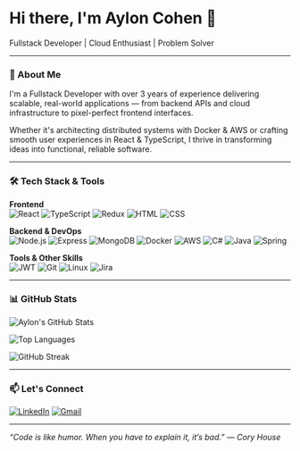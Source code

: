 # Hi there, I'm Aylon Cohen 👋  
Fullstack Developer | Cloud Enthusiast | Problem Solver

---

### 🚀 About Me

I'm a Fullstack Developer with over 3 years of experience delivering scalable, real-world applications — from backend APIs and cloud infrastructure to pixel-perfect frontend interfaces.

Whether it's architecting distributed systems with Docker & AWS or crafting smooth user experiences in React & TypeScript, I thrive in transforming ideas into functional, reliable software.

---

### 🛠 Tech Stack & Tools

**Frontend**  
![React](https://img.shields.io/badge/React-61DAFB?style=for-the-badge&logo=react&logoColor=white)
![TypeScript](https://img.shields.io/badge/TypeScript-007ACC?style=for-the-badge&logo=typescript&logoColor=white)
![Redux](https://img.shields.io/badge/Redux-593D88?style=for-the-badge&logo=redux&logoColor=white)
![HTML](https://img.shields.io/badge/HTML5-E34F26?style=for-the-badge&logo=html5&logoColor=white)
![CSS](https://img.shields.io/badge/CSS3-1572B6?style=for-the-badge&logo=css3)

**Backend & DevOps**  
![Node.js](https://img.shields.io/badge/Node.js-339933?style=for-the-badge&logo=node.js&logoColor=white)
![Express](https://img.shields.io/badge/Express-000000?style=for-the-badge&logo=express&logoColor=white)
![MongoDB](https://img.shields.io/badge/MongoDB-4EA94B?style=for-the-badge&logo=mongodb&logoColor=white)
![Docker](https://img.shields.io/badge/Docker-2496ED?style=for-the-badge&logo=docker&logoColor=white)
![AWS](https://img.shields.io/badge/AWS-EFC820?style=for-the-badge&logo=amazonaws&logoColor=black)
![C#](https://img.shields.io/badge/CSharp-239120?style=for-the-badge&logo=csharp&logoColor=white)
![Java](https://img.shields.io/badge/Java-ED8B00?style=for-the-badge&logo=java&logoColor=white)
![Spring](https://img.shields.io/badge/Spring-6DB33F?style=for-the-badge&logo=spring&logoColor=white)

**Tools & Other Skills**  
![JWT](https://img.shields.io/badge/JWT-000000?style=for-the-badge&logo=jsonwebtokens&logoColor=white)
![Git](https://img.shields.io/badge/Git-F05032?style=for-the-badge&logo=git&logoColor=white)
![Linux](https://img.shields.io/badge/Linux-FCC624?style=for-the-badge&logo=linux&logoColor=black)
![Jira](https://img.shields.io/badge/Jira-0052CC?style=for-the-badge&logo=jira&logoColor=white)

---

### 📊 GitHub Stats

![Aylon's GitHub Stats](https://github-readme-stats.vercel.app/api?username=aylonc22&show_icons=true&theme=radical)

![Top Languages](https://github-readme-stats.vercel.app/api/top-langs/?username=aylonc22&layout=compact&theme=radical)

![GitHub Streak](https://github-readme-streak-stats.herokuapp.com/?user=aylonc22&theme=radical)

---

### 📫 Let's Connect

[![LinkedIn](https://img.shields.io/badge/LinkedIn-blue?logo=linkedin&style=for-the-badge)](https://www.linkedin.com/in/aylon-cohen-b01b38232/)
[![Gmail](https://img.shields.io/badge/Gmail-D14836?logo=gmail&logoColor=white&style=for-the-badge)](mailto:aylonc1@gmail.com)

---

_“Code is like humor. When you have to explain it, it’s bad.” — Cory House_
